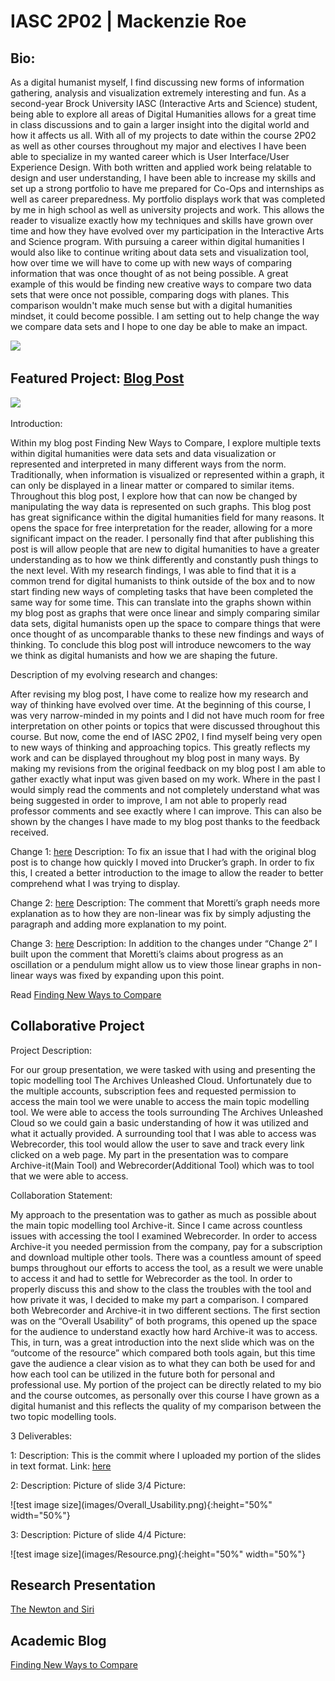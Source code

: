 
# IASC 2P02 | Mackenzie Roe

## Bio:

As a digital humanist myself, I find discussing new forms of information gathering, analysis and visualization extremely interesting and fun. As a second-year Brock University  IASC (Interactive Arts and Science) student, being able to explore all areas of Digital Humanities allows for a great time in class discussions and to gain a larger insight into the digital world and how it affects us all. With all of my projects to date within the course 2P02 as well as other courses throughout my major and electives I have been able to specialize in my wanted career which is User Interface/User Experience Design. With both written and applied work being relatable to design and user understanding, I have been able to increase my skills and set up a strong portfolio to have me prepared for Co-Ops and internships as well as career preparedness. My portfolio displays work that was completed by me in high school as well as university projects and work. This allows the reader to visualize exactly how my techniques and skills have grown over time and how they have evolved over my participation in the Interactive Arts and Science program. With pursuing a career within digital humanities I would also like to continue writing about data sets and visualization tool, how over time we will have to come up with new ways of comparing information that was once thought of as not being possible. A great example of this would be finding new creative ways to compare two data sets that were once not possible, comparing dogs with planes. This comparison wouldn't make much sense but with a digital humanities mindset, it could become possible. I am setting out to help change the way we compare data sets and I hope to one day be able to make an impact.

![](images/digital-huge-manatees.jpg)


## Featured Project: [Blog Post](Revised_Blog.md)

![](images/featured.jpg)

Introduction:

Within my blog post Finding New Ways to Compare, I explore multiple texts within digital humanities were data sets and data visualization or represented and interpreted in many different ways from the norm. Traditionally, when information is visualized or represented within a graph, it can only be displayed in a linear matter or compared to similar items. Throughout this blog post, I explore how that can now be changed by manipulating the way data is represented on such graphs. This blog post has great significance within the digital humanities field for many reasons. It opens the space for free interpretation for the reader, allowing for a more significant impact on the reader. I personally find that after publishing this post is will allow people that are new to digital humanities to have a greater understanding as to how we think differently and constantly push things to the next level. With my research findings, I was able to find that it is a common trend for digital humanists to think outside of the box and to now start finding new ways of completing tasks that have been completed the same way for some time. This can translate into the graphs shown within my blog post as graphs that were once linear and simply comparing similar data sets, digital humanists open up the space to compare things that were once thought of as uncomparable thanks to these new findings and ways of thinking. To conclude this blog post will introduce newcomers to the way we think as digital humanists and how we are shaping the future. 

Description of my evolving research and changes: 

After revising my blog post, I have come to realize how my research and way of thinking have evolved over time. At the beginning of this course, I was very narrow-minded in my points and I did not have much room for free interpretation on other points or topics that were discussed throughout this course. But now, come the end of  IASC 2P02, I find myself being very open to new ways of thinking and approaching topics. This greatly reflects my work and can be displayed throughout my blog post in many ways. By making my revisions from the original feedback on my blog post I am able to gather exactly what input was given based on my work. Where in the past I would simply read the comments and not completely understand what was being suggested in order to improve, I am not able to properly read professor comments and see exactly where I can improve. This can also be shown by the changes I have made to my blog post thanks to the feedback received.

Change 1: [here](https://github.com/mackenzieroe/IASC-2P02/commit/80a0c77d4d2bca1ec92c3cb1c52e603b6ffbd70f) Description: To fix an issue that I had with the original blog post is to change how quickly I moved into Drucker’s graph. In order to fix this, I created a better introduction to the image to allow the reader to better comprehend what I was trying to display.

Change 2: [here](https://github.com/mackenzieroe/IASC-2P02/commit/86f395133f7a6d77c5d589542ffaa9d1a1fae97f) Description: The comment that Moretti’s graph needs more explanation as to how they are non-linear was fix by simply adjusting the paragraph and adding more explanation to my point.

Change 3: [here](https://github.com/mackenzieroe/IASC-2P02/commit/b9d2ce55f4d05efc8758af846c7d9260089bd117) Description: In addition to the changes under “Change 2” I built upon the comment that Moretti’s claims about progress as an oscillation or a pendulum might allow us to view those linear graphs in non-linear ways was fixed by expanding upon this point.  


Read [Finding New Ways to Compare](Revised_Blog.md)


## Collaborative Project

Project Description:

For our group presentation, we were tasked with using and presenting the topic modelling tool The Archives Unleashed Cloud. Unfortunately due to the multiple accounts, subscription fees and requested permission to access the main tool we were unable to access the main topic modelling tool. We were able to access the tools surrounding The Archives Unleashed Cloud so we could gain a basic understanding of how it was utilized and what it actually provided. A surrounding tool that I was able to access was Webrecorder, this tool would allow the user to save and track every link clicked on a web page. My part in the presentation was to compare Archive-it(Main Tool) and Webrecorder(Additional Tool) which was to tool that we were able to access. 

Collaboration Statement:

My approach to the presentation was to gather as much as possible about the main topic modelling tool Archive-it. Since I came across countless issues with accessing the tool I examined Webrecorder. In order to access Archive-it you needed permission from the company, pay for a subscription and download multiple other tools. There was a countless amount of speed bumps throughout our efforts to access the tool, as a result  we were unable to access it and had to settle for Webrecorder as the tool. In order to properly discuss this and show to the class the troubles with the tool and how private it was, I decided to make my part a comparison. I compared both Webrecorder and Archive-it in two different sections. The first section was on the “Overall Usability” of both programs, this opened up the space for the audience to understand exactly how hard Archive-it was to access. This, in turn, was a great introduction into the next slide which was on the “outcome of the resource” which compared both tools again, but this time gave the audience a clear vision as to what they can both be used for and how each tool can be utilized in the future both for personal and professional use. My portion of the project can be directly related to my bio and the course outcomes, as personally over this course I have grown as a digital humanist and this reflects the quality of my comparison between the two topic modelling tools.

3 Deliverables:

1: 
Description: This is the commit where I uploaded my portion of the slides in text format. 
Link: [here](https://github.com/IascAtBrock/IASC-2P02-TeamPresentations/commit/d3c99b946f2503a6d0f7bf5e8d21bce1b38a8026)

2: 
Description: Picture of slide 3/4
Picture:
<p></p>
![test image size](images/Overall_Usability.png){:height="50%" width="50%"}

3: 
Description: Picture of slide 4/4 
Picture: 
<p></p>
![test image size](images/Resource.png){:height="50%" width="50%"}


## Research Presentation

[The Newton and Siri](reveal1/index.html)


## Academic Blog

[Finding New Ways to Compare](blog)


